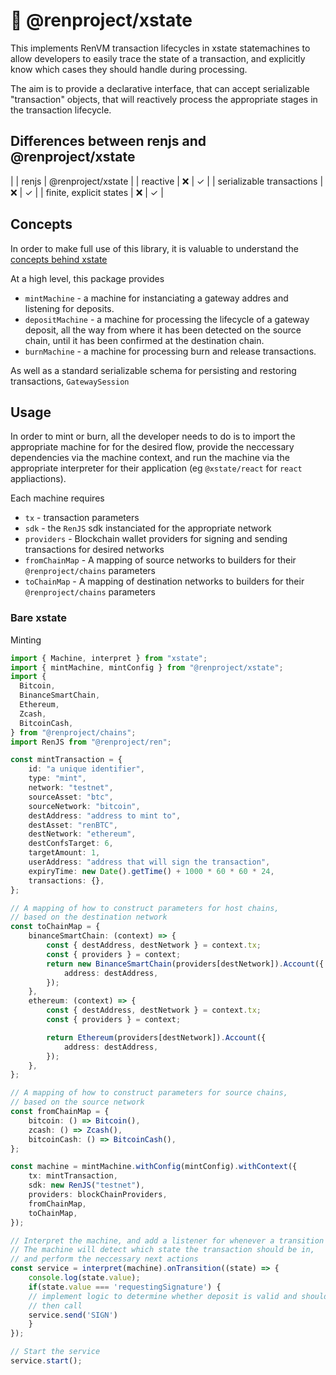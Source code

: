 # 🤖 @renproject/xstate
This implements RenVM transaction lifecycles in xstate statemachines to allow developers to easily trace the state of a transaction, and explicitly know which cases they should handle during processing.

The aim is to provide a declarative interface, that can accept serializable "transaction" objects, that will reactively process the appropriate stages in the transaction lifecycle.

## Differences between renjs and @renproject/xstate
|                           | renjs | @renproject/xstate |
| reactive                  | ❌    | ✓                  |
| serializable transactions | ❌    | ✓                  |
| finite, explicit states   | ❌    | ✓                  |

## Concepts
In order to make full use of this library, it is valuable to understand the [concepts behind xstate](https://xstate.js.org/docs/about/concepts.html#finite-state-machines)

At a high level, this package provides 
* `mintMachine` - a machine for instanciating a gateway addres and listening for deposits.
* `depositMachine` - a machine for processing the lifecycle of a gateway deposit, all the way from where it has been detected on the source chain, until it has been confirmed at the destination chain.
* `burnMachine` - a machine for processing burn and release transactions.

As well as a standard serializable schema for persisting and restoring transactions,  `GatewaySession`

## Usage
In order to mint or burn, all the developer needs to do is to import the appropriate machine for for the desired flow, provide the neccessary dependencies via the machine context, and run the machine via the appropriate interpreter for their application (eg `@xstate/react` for `react` appliactions).

Each machine requires
* `tx` - transaction parameters 
* `sdk` - the `RenJS` sdk instanciated for the appropriate network
* `providers` - Blockchain wallet providers for signing and sending transactions for desired networks
* `fromChainMap` - A mapping of source networks to builders for their `@renproject/chains` parameters 
* `toChainMap` - A mapping of destination networks to builders for their `@renproject/chains` parameters

### Bare xstate
Minting
```typescript
import { Machine, interpret } from "xstate";
import { mintMachine, mintConfig } from "@renproject/xstate";
import {
  Bitcoin,
  BinanceSmartChain,
  Ethereum,
  Zcash,
  BitcoinCash,
} from "@renproject/chains";
import RenJS from "@renproject/ren";

const mintTransaction = {
    id: "a unique identifier",
    type: "mint",
    network: "testnet",
    sourceAsset: "btc",
    sourceNetwork: "bitcoin",
    destAddress: "address to mint to",
    destAsset: "renBTC",
    destNetwork: "ethereum",
    destConfsTarget: 6,
    targetAmount: 1,
    userAddress: "address that will sign the transaction",
    expiryTime: new Date().getTime() + 1000 * 60 * 60 * 24,
    transactions: {},
};

// A mapping of how to construct parameters for host chains,
// based on the destination network
const toChainMap = {
    binanceSmartChain: (context) => {
        const { destAddress, destNetwork } = context.tx;
        const { providers } = context;
        return new BinanceSmartChain(providers[destNetwork]).Account({
            address: destAddress,
        });
    },
    ethereum: (context) => {
        const { destAddress, destNetwork } = context.tx;
        const { providers } = context;

        return Ethereum(providers[destNetwork]).Account({
            address: destAddress,
        });
    },
};

// A mapping of how to construct parameters for source chains,
// based on the source network
const fromChainMap = {
    bitcoin: () => Bitcoin(),
    zcash: () => Zcash(),
    bitcoinCash: () => BitcoinCash(),
};

const machine = mintMachine.withConfig(mintConfig).withContext({
    tx: mintTransaction,
    sdk: new RenJS("testnet"),
    providers: blockChainProviders,
    fromChainMap,
    toChainMap,
});

// Interpret the machine, and add a listener for whenever a transition occurs.
// The machine will detect which state the transaction should be in,
// and perform the neccessary next actions
const service = interpret(machine).onTransition((state) => {
    console.log(state.value);
    if(state.value === 'requestingSignature') {
    // implement logic to determine whether deposit is valid and should be signed
    // then call 
    service.send('SIGN')
    }
});

// Start the service
service.start();
```
